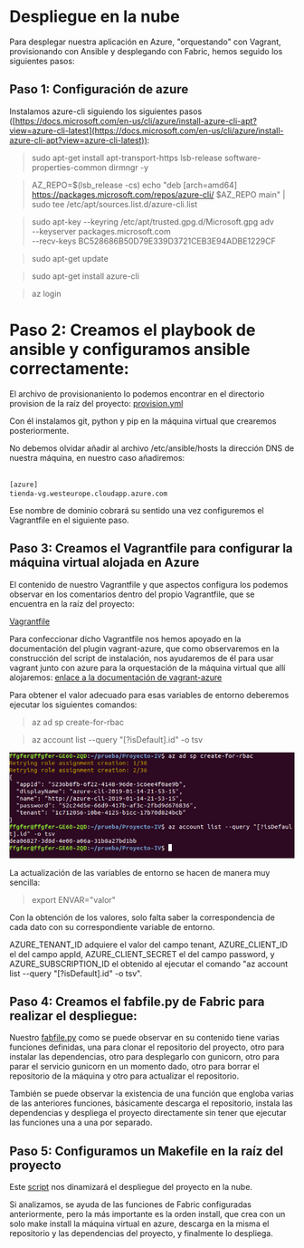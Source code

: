 # Despliegue en la nube

Para desplegar nuestra aplicación en Azure, "orquestando" con Vagrant, provisionando con Ansible y desplegando con Fabric, hemos seguido los siguientes pasos:

## Paso 1: Configuración de azure

Instalamos azure-cli siguiendo los siguientes pasos ([https://docs.microsoft.com/en-us/cli/azure/install-azure-cli-apt?view=azure-cli-latest](https://docs.microsoft.com/en-us/cli/azure/install-azure-cli-apt?view=azure-cli-latest)):

> sudo apt-get install apt-transport-https lsb-release software-properties-common dirmngr -y

> AZ_REPO=$(lsb_release -cs)
echo "deb [arch=amd64] https://packages.microsoft.com/repos/azure-cli/ $AZ_REPO main" | \
    sudo tee /etc/apt/sources.list.d/azure-cli.list

> sudo apt-key --keyring /etc/apt/trusted.gpg.d/Microsoft.gpg adv \
     --keyserver packages.microsoft.com \
     --recv-keys BC528686B50D79E339D3721CEB3E94ADBE1229CF

> sudo apt-get update

> sudo apt-get install azure-cli

> az login

# Paso 2: Creamos el playbook de ansible y configuramos ansible correctamente:

El archivo de provisionaniento lo podemos encontrar en el directorio provision de la raíz del proyecto: [provision.yml](https://github.com/FFGFER/Proyecto-IV/blob/master/provision/provision.yml)

Con él instalamos git, python y pip en la máquina virtual que crearemos posteriormente.

No debemos olvidar añadir al archivo /etc/ansible/hosts la dirección DNS de nuestra máquina, en nuestro caso añadiremos:

~~~

[azure]
tienda-vg.westeurope.cloudapp.azure.com

~~~

Ese nombre de dominio cobrará su sentido una vez configuremos el Vagrantfile en el siguiente paso.

## Paso 3: Creamos el Vagrantfile para configurar la máquina virtual alojada en Azure 

El contenido de nuestro Vagrantfile y que aspectos configura los podemos observar en los comentarios dentro del propio Vagrantfile, que se encuentra en la raíz del proyecto:

[Vagrantfile](https://github.com/FFGFER/Proyecto-IV/blob/master/Vagrantfile)

Para confeccionar dicho Vagrantfile nos hemos apoyado en la documentación del plugin vagrant-azure, que como observaremos en la construcción del script de instalación, nos ayudaremos de él para usar vagrant junto con azure para la orquestación de la máquina virtual que allí alojaremos: [enlace a la documentación de vagrant-azure](https://github.com/Azure/vagrant-azure)

Para obtener el valor adecuado para esas variables de entorno deberemos ejecutar los siguientes comandos:

> az ad sp create-for-rbac

> az account list --query "[?isDefault].id" -o tsv

![](img/1.png)

La actualización de las variables de entorno se hacen de manera muy sencilla:

> export ENVAR="valor"

Con la obtención de los valores, solo falta saber la correspondencia de cada dato con su correspondiente variable de entorno.

AZURE_TENANT_ID adquiere el valor del campo tenant, AZURE_CLIENT_ID el del campo appId, AZURE_CLIENT_SECRET el del campo password, y AZURE_SUBSCRIPTION_ID el obtenido al ejecutar el comando "az account list --query "[?isDefault].id" -o tsv".

## Paso 4: Creamos el fabfile.py de Fabric para realizar el despliegue:

Nuestro [fabfile.py](https://github.com/FFGFER/Proyecto-IV/blob/master/fabfile.py) como se puede observar en su contenido tiene varias funciones definidas, una para clonar el repositorio del proyecto, otro para instalar las dependencias, otro para desplegarlo con gunicorn, otro para parar el servicio gunicorn en un momento dado, otro para borrar el repositorio de la máquina y otro para actualizar el repositorio.

También se puede observar la existencia de una función que engloba varias de las anteriores funciones, básicamente descarga el repositorio, instala las dependencias y despliega el proyecto directamente sin tener que ejecutar las funciones una a una por separado.

## Paso 5: Configuramos un Makefile en la raíz del proyecto

Este [script](https://github.com/FFGFER/Proyecto-IV/blob/master/Makefile) nos dinamizará el despliegue del proyecto en la nube.

Si analizamos, se ayuda de las funciones de Fabric configuradas anteriormente, pero la más importante es la orden install, que crea con un solo make install la máquina virtual en azure, descarga en la misma el repositorio y las dependencias del proyecto, y finalmente lo despliega.
